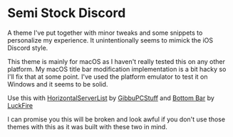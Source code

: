# Semi Stock Discord
 A theme I've put together with minor tweaks and some snippets to personalize my experience. It unintentionally seems to mimick the iOS Discord style.
 
  This theme is mainly for macOS as I haven't really tested this on any other platform. My macOS title bar modification implementation is a bit hacky so I'll fix that at some point. I've used the platform emulator to test it on Windows and it seems to be solid.

 Use this with [HorizontalServerList](https://github.com/DiscordStyles/HorizontalServerList) by [GibbuPCStuff](https://github.com/GibbuPCStuff/) and [Bottom Bar](https://github.com/luckfire/bottombar) by [LuckFire](https://github.com/luckfire/bottombar)

 I can promise you this will be broken and look awful if you don't use those themes with this as it was built with these two in mind.
